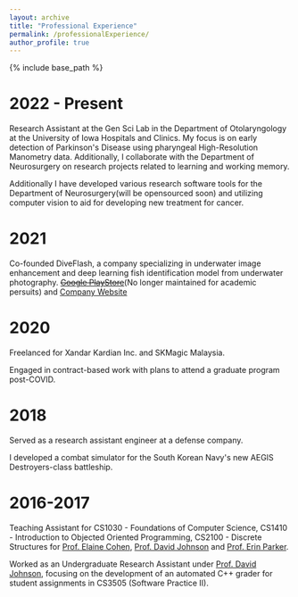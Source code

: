 ```yaml
---
layout: archive
title: "Professional Experience"
permalink: /professionalExperience/
author_profile: true
---
```


{% include base_path %}

2022 - Present
======
Research Assistant at the Gen Sci Lab in the Department of Otolaryngology at the University of Iowa Hospitals and Clinics. My focus is on early detection of Parkinson's Disease using pharyngeal High-Resolution Manometry data. Additionally, I collaborate with the Department of Neurosurgery on research projects related to learning and working memory.

Additionally I have developed various research software tools for the Department of Neurosurgery(will be opensourced soon) and utilizing computer vision to aid for developing new treatment for cancer.

2021
======
Co-founded DiveFlash, a company specializing in underwater image enhancement and deep learning fish identification model from underwater photography. <s>[Google PlayStore](https://play.google.com/store/apps/details?id=com.killerwhale.Diveflash)</s>(No longer maintained for academic persuits) and [Company Website](https://wearediveflash.github.io/)

2020
======
Freelanced for Xandar Kardian Inc. and SKMagic Malaysia.

Engaged in contract-based work with plans to attend a graduate program post-COVID.

2018
======
Served as a research assistant engineer at a defense company.

I developed a combat simulator for the South Korean Navy's new AEGIS Destroyers-class battleship.

2016-2017
======
Teaching Assistant for CS1030 - Foundations of Computer Science, CS1410 - Introduction to Objected Oriented Programming, CS2100 - Discrete Structures for [Prof. Elaine Cohen](https://users.cs.utah.edu/~cohen/), [Prof. David Johnson](https://users.cs.utah.edu/~dejohnso/) and [Prof. Erin Parker](https://users.cs.utah.edu/~parker/).

Worked as an Undergraduate Research Assistant under [Prof. David Johnson](https://users.cs.utah.edu/~dejohnso/), focusing on the development of an automated C++ grader for student assignments in CS3505 (Software Practice II).